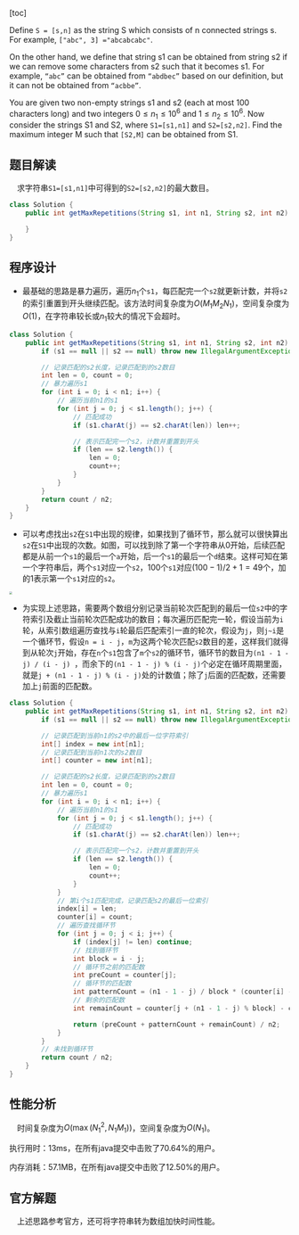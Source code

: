 [toc]

Define `S = [s,n]` as the string S which consists of n connected strings s. For example, `["abc", 3] ="abcabcabc"`.

On the other hand, we define that string s1 can be obtained from string s2 if we can remove some characters from s2 such that it becomes s1. For example, `“abc”` can be obtained from `“abdbec”` based on our definition, but it can not be obtained from `“acbbe”`.

You are given two non-empty strings s1 and s2 (each at most 100 characters long) and two integers $0 \le n_1 \le 10^6$ and $1 \le n_2 \le 10^6$. Now consider the strings S1 and S2, where `S1=[s1,n1]` and `S2=[s2,n2]`. Find the maximum integer M such that `[S2,M]` can be obtained from S1.



## 题目解读

&emsp;求字符串`S1=[s1,n1]`中可得到的`S2=[s2,n2]`的最大数目。

```java
class Solution {
    public int getMaxRepetitions(String s1, int n1, String s2, int n2) {

    }
}
```

## 程序设计

* 最基础的思路是暴力遍历，遍历$n_1$个`s1`，每匹配完一个`s2`就更新计数，并将`s2`的索引重置到开头继续匹配。该方法时间复杂度为$O(M_1M_2N_1)$，空间复杂度为$O(1)$，在字符串较长或$n_1$较大的情况下会超时。

```java
class Solution {
    public int getMaxRepetitions(String s1, int n1, String s2, int n2) {
        if (s1 == null || s2 == null) throw new IllegalArgumentException("invalid param");

        // 记录匹配的s2长度，记录匹配到的s2数目
        int len = 0, count = 0;
        // 暴力遍历s1
        for (int i = 0; i < n1; i++) {
            // 遍历当前n1的s1
            for (int j = 0; j < s1.length(); j++) {
                // 匹配成功
                if (s1.charAt(j) == s2.charAt(len)) len++;

                // 表示匹配完一个s2，计数并重置到开头
                if (len == s2.length()) {
                    len = 0;
                    count++;
                }
            }
        }
        return count / n2;
    }
}
```

* 可以考虑找出`s2`在`S1`中出现的规律，如果找到了循环节，那么就可以很快算出`s2`在`S1`中出现的次数。如图，可以找到除了第一个字符串从0开始，后续匹配都是从前一个`s1`的最后一个`a`开始，后一个`s1`的最后一个`d`结束。这样可知在第一个字符串后，两个`s1`对应一个`s2`，100个`s1`对应$(100 - 1)/2 + 1 = 49$个，加的1表示第一个`s1`对应的`s2`。

<img src="../images/#466.png" style="zoom: 30%;" />

* 为实现上述思路，需要两个数组分别记录当前轮次匹配到的最后一位`s2`中的字符索引及截止当前轮次匹配成功的数目；每次遍历匹配完一轮，假设当前为`i`轮，从索引数组遍历查找与`i`轮最后匹配索引一直的轮次，假设为`j`，则`j~i`是一个循环节，假设`n = i - j`，`m`为这两个轮次匹配`s2`数目的差，这样我们就得到从轮次`j`开始，存在`n`个`s1`包含了`m`个`s2`的循环节，循环节的数目为`(n1 - 1 - j) / (i - j) `，而余下的`(n1 - 1 - j) % (i - j)`个必定在循环周期里面，就是`j + (n1 - 1 - j) % (i - j)`处的计数值；除了`j`后面的匹配数，还需要加上`j`前面的匹配数。

```java
class Solution {
    public int getMaxRepetitions(String s1, int n1, String s2, int n2) {
        if (s1 == null || s2 == null) throw new IllegalArgumentException("invalid param");

        // 记录匹配到当前n1的s2中的最后一位字符索引
        int[] index = new int[n1];
        // 记录匹配到当前n1次的s2数目
        int[] counter = new int[n1];

        // 记录匹配的s2长度，记录匹配到的s2数目
        int len = 0, count = 0;
        // 暴力遍历s1
        for (int i = 0; i < n1; i++) {
            // 遍历当前n1的s1
            for (int j = 0; j < s1.length(); j++) {
                // 匹配成功
                if (s1.charAt(j) == s2.charAt(len)) len++;

                // 表示匹配完一个s2，计数并重置到开头
                if (len == s2.length()) {
                    len = 0;
                    count++;
                }
            }
            // 第i个s1匹配完成，记录匹配s2的最后一位索引
            index[i] = len;
            counter[i] = count;
            // 遍历查找循环节
            for (int j = 0; j < i; j++) {
                if (index[j] != len) continue;
                // 找到循环节
                int block = i - j;
                // 循环节之前的匹配数
                int preCount = counter[j];
                // 循环节的匹配数
                int patternCount = (n1 - 1 - j) / block * (counter[i] - counter[j]);
                // 剩余的匹配数
                int remainCount = counter[j + (n1 - 1 - j) % block] - counter[j];

                return (preCount + patternCount + remainCount) / n2;
            }
        }
        // 未找到循环节
        return count / n2;
    }
}
```

## 性能分析

&emsp;时间复杂度为$O(\max(N_1^2,N_1M_1))$，空间复杂度为$O(N_1)$。

执行用时：13ms，在所有java提交中击败了70.64%的用户。

内存消耗：57.1MB，在所有java提交中击败了12.50%的用户。

## 官方解题

&emsp;上述思路参考官方，还可将字符串转为数组加快时间性能。